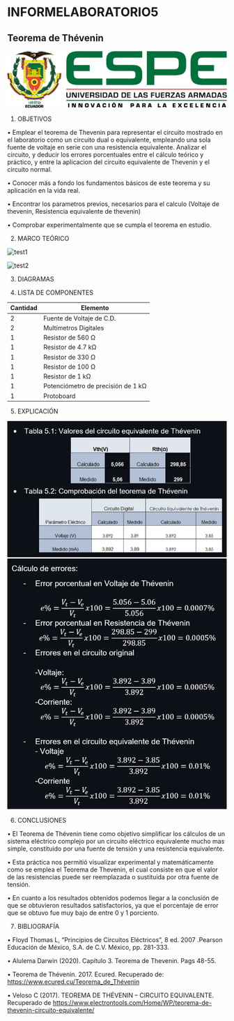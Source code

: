 # INFORMELABORATORIO5

## Teorema de Thévenin


<img src="Img/LOGO.png">

1. OBJETIVOS

• Emplear el teorema de Thevenin para representar el circuito mostrado en el laboratorio como un circuito dual o equivalente, empleando una sola fuente de voltaje en serie con una resistencia equivalente. Analizar el circuito, y deducir los errores porcentuales entre el cálculo teórico y práctico, y entre la aplicacion del circuito equivalente de Thevenin y el circuito normal.

• Conocer más a fondo los fundamentos básicos de este teorema y su aplicación en la vida real.

• Encontrar los parametros previos, necesarios para el calculo (Voltaje de thevenin, Resistencia equivalente de thevenin)

• Comprobar experimentalmente que se cumpla el teorema en estudio.

2. MARCO TEÓRICO


![test1](https://user-images.githubusercontent.com/84453557/126717033-c62c76b9-a957-4f10-858f-42ab2f5f9fc1.png)


![test2](https://user-images.githubusercontent.com/84453557/126717198-51566564-df31-489f-8138-30b9c7e110e1.png)


3. DIAGRAMAS

4. LISTA DE COMPONENTES


| Cantidad  | Elemento  | 
| --------- | --------- | 
| 2 | Fuente de Voltaje de C.D. |
| 2 | Multímetros Digitales |
| 1 | Resistor de 560 Ω |
| 1 | Resistor de 4.7 kΩ |
| 1 | Resistor de 330 Ω |
| 1 | Resistor de 100 Ω |
| 1 | Resistor de 1 kΩ |
| 1 | Potenciómetro de precisión de 1 kΩ |
| 1 | Protoboard |

5. EXPLICACIÓN

<img src="Img/tablas.jpg">

<img src="Img/errores.jpg">


6. CONCLUSIONES

• El Teorema de Thévenin tiene como objetivo simplificar los cálculos de un sistema eléctrico complejo por un circuito eléctrico equivalente mucho mas simple, constituido por una fuente de tensión y una resistencia equivalente.

• Esta práctica nos permitió visualizar experimental y matemáticamente como se emplea el Teorema de Thevenin, el cual consiste en que el valor de las resistencias puede ser reemplazada o sustituida por otra fuente de tensión.

• En cuanto a los resultados obtenidos podemos llegar a la conclusión de que se obtuvieron resultados satisfactorios, ya que el porcentaje de error que se obtuvo fue muy bajo de entre 0 y 1 porciento.

7. BIBLIOGRAFÍA

• Floyd Thomas L, “Principios de Circuitos Eléctricos”, 8 ed. 2007 .Pearson Educación de México, S.A. de C.V. México, pp. 281-333.

• Alulema Darwin (2020). Capítulo 3. Teorema de Thevenin. Pags 48-55.

• Teorema de Thévenin. 2017. Ecured. Recuperado de: https://www.ecured.cu/Teorema_de_Thévenin

• Veloso C (2017). TEOREMA DE THÉVENIN – CIRCUITO EQUIVALENTE. Recuperado de https://www.electrontools.com/Home/WP/teorema-de-thevenin-circuito-equivalente/
